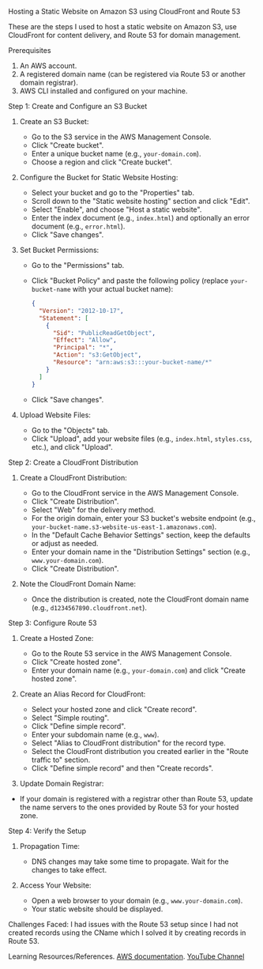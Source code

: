  Hosting a Static Website on Amazon S3 using CloudFront and Route 53

These are the steps I used to host a static website on Amazon S3, use CloudFront for content delivery, and Route 53 for domain management.

 Prerequisites

1. An AWS account.
2. A registered domain name (can be registered via Route 53 or another domain registrar).
3. AWS CLI installed and configured on your machine.

 Step 1: Create and Configure an S3 Bucket

1. Create an S3 Bucket:

   - Go to the S3 service in the AWS Management Console.
   - Click "Create bucket".
   - Enter a unique bucket name (e.g., `your-domain.com`).
   - Choose a region and click "Create bucket".

2. Configure the Bucket for Static Website Hosting:

   - Select your bucket and go to the "Properties" tab.
   - Scroll down to the "Static website hosting" section and click "Edit".
   - Select "Enable", and choose "Host a static website".
   - Enter the index document (e.g., `index.html`) and optionally an error document (e.g., `error.html`).
   - Click "Save changes".

3. Set Bucket Permissions:

   - Go to the "Permissions" tab.
   - Click "Bucket Policy" and paste the following policy (replace `your-bucket-name` with your actual bucket name):

     ```json
     {
       "Version": "2012-10-17",
       "Statement": [
         {
           "Sid": "PublicReadGetObject",
           "Effect": "Allow",
           "Principal": "*",
           "Action": "s3:GetObject",
           "Resource": "arn:aws:s3:::your-bucket-name/*"
         }
       ]
     }
     ```

   - Click "Save changes".

4. Upload Website Files:

   - Go to the "Objects" tab.
   - Click "Upload", add your website files (e.g., `index.html`, `styles.css`, etc.), and click "Upload".

Step 2: Create a CloudFront Distribution

1. Create a CloudFront Distribution:

   - Go to the CloudFront service in the AWS Management Console.
   - Click "Create Distribution".
   - Select "Web" for the delivery method.
   - For the origin domain, enter your S3 bucket's website endpoint (e.g., `your-bucket-name.s3-website-us-east-1.amazonaws.com`).
   - In the "Default Cache Behavior Settings" section, keep the defaults or adjust as needed.
   - Enter your domain name in the "Distribution Settings" section (e.g., `www.your-domain.com`).
   - Click "Create Distribution".

2. Note the CloudFront Domain Name:

   - Once the distribution is created, note the CloudFront domain name (e.g., `d1234567890.cloudfront.net`).

 Step 3: Configure Route 53

1. Create a Hosted Zone:

   - Go to the Route 53 service in the AWS Management Console.
   - Click "Create hosted zone".
   - Enter your domain name (e.g., `your-domain.com`) and click "Create hosted zone".

2. Create an Alias Record for CloudFront:

   - Select your hosted zone and click "Create record".
   - Select "Simple routing".
   - Click "Define simple record".
   - Enter your subdomain name (e.g., `www`).
   - Select "Alias to CloudFront distribution" for the record type.
   - Select the CloudFront distribution you created earlier in the "Route traffic to" section.
   - Click "Define simple record" and then "Create records".

3.  Update Domain Registrar: 

   - If your domain is registered with a registrar other than Route 53, update the name servers to the ones provided by Route 53 for your hosted zone.

 Step 4: Verify the Setup

1. Propagation Time:

   - DNS changes may take some time to propagate. Wait for the changes to take effect.

2. Access Your Website:

   - Open a web browser to your domain (e.g., `www.your-domain.com`).
   - Your static website should be displayed.

 Challenges Faced:
I had issues with the Route 53 setup since I had not created records using the CName which I solved it by creating records in Route 53.


Learning Resources/References.
 [AWS documentation](https://docs.aws.amazon.com/).
 [ YouTube Channel](https://youtu.be/X9cdkqBgLbs?si=HYuR1dXfZXUxqZId)

